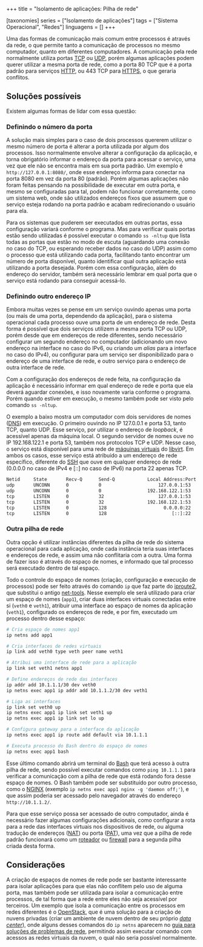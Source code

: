 +++
title = "Isolamento de aplicações: Pilha de rede"

[taxonomies]
series = ["Isolamento de aplicações"]
tags = ["Sistema Operacional", "Redes"]
linguagens = []
+++

Uma das formas de comunicação mais comum entre processos é através da rede, o que permite tanto a comunicação de processos no mesmo computador, quanto em diferentes computadores. A comunicação pela rede normalmente utiliza portas [TCP](https://pt.wikipedia.org/wiki/Transmission_Control_Protocol) ou [UDP](https://pt.wikipedia.org/wiki/User_Datagram_Protocol), porém algumas aplicações podem querer utilizar a mesma porta de rede, como a porta 80 TCP que é a porta padrão para serviços [HTTP](https://pt.wikipedia.org/wiki/Hypertext_Transfer_Protocol), ou 443 TCP para [HTTPS](https://pt.wikipedia.org/wiki/Hyper_Text_Transfer_Protocol_Secure), o que geraria conflitos.

## Soluções possíveis

Existem algumas formas de lidar com essa questão:

### Definindo o número da porta

A solução mais simples para o caso de dois processos quererem utilizar o mesmo número de porta é alterar a porta utilizada por algum dos processos. Isso normalmente envolve alterar a configuração da aplicação, e torna obrigatório informar o endereço da porta para acessar o serviço, uma vez que ele não se encontra mais em sua porta padrão. Um exemplo é `http://127.0.0.1:8080/`, onde esse endereço informa para conectar na porta 8080 em vez da porta 80 (padrão). Porém algumas aplicações não foram feitas pensando na possibilidade de executar em outra porta, e mesmo se configuradas para tal, podem não funcionar corretamente, como um sistema web, onde são utilizados endereços fixos que assumem que o serviço esteja rodando na porta padrão e acabam redirecionando o usuário para ela.

Para os sistemas que puderem ser executados em outras portas, essa configuração variará conforme o programa. Mas para verificar quais portas estão sendo utilizadas é possível executar o comando `ss -nltup` que lista todas as portas que estão no modo de escuta (aguardando uma conexão no caso do TCP, ou esperando receber dados no caso do UDP) assim como o processo que está utilizando cada porta, facilitando tanto encontrar um número de porta disponível, quanto identificar qual outra aplicação está utilizando a porta desejada. Porém com essa configuração, além do endereço do servidor, também será necessário lembrar em qual porta que o serviço está rodando para conseguir acessá-lo.

### Definindo outro endereço IP

Embora muitas vezes se pense em um serviço ouvindo apenas uma porta (ou mais de uma porta, dependendo da aplicação), para o sistema operacional cada processo ouve uma porta de um endereço de rede. Desta forma é possível que dois serviços utilizem a mesma porta TCP ou UDP, porém desde que em endereços de rede diferentes, sendo necessário configurar um segundo endereço no computador (adicionando um novo endereço na interface no caso do IPv6, ou criando um *alias* para a interface no caso do IPv4), ou configurar para um serviço ser disponibilizado para o endereço de uma interface de rede, e outro serviço para o endereço de outra interface de rede.

Com a configuração dos endereços de rede feita, na configuração da aplicação é necessário informar em qual endereço de rede e porta que ela deverá aguardar conexões, e isso novamente varia conforme o programa. Porém quando estiver em execução, o mesmo também pode ser visto pelo comando `ss -nltup`.

O exemplo a baixo mostra um computador com dois servidores de nomes ([DNS](https://pt.wikipedia.org/wiki/Sistema_de_Nomes_de_Dom%C3%ADnio)) em execução. O primeiro ouvindo no IP 127.0.0.1 e porta 53, tanto TCP, quanto UDP. Esse serviço, por utilizar o endereço de *loopback*, é acessível apenas da máquina local. O segundo servidor de nomes ouve no IP 192.168.122.1 e porta 53, também nos protocolos TCP e UDP. Nesse caso, o serviço está disponível para uma rede de [máquinas virtuais](https://pt.wikipedia.org/wiki/M%C3%A1quina_virtual) do [libvirt](https://libvirt.org/). Em ambos os casos, esse serviço está atribuído a um endereço de rede específico, diferente do [SSH](https://pt.wikipedia.org/wiki/Secure_Shell) que ouve em qualquer endereço de rede (0.0.0.0 no caso de IPv4 e [::] no caso de IPv6) na porta 22 apenas TCP.

```txt
Netid     State       Recv-Q      Send-Q            Local Address:Port            Peer Address:Port
udp       UNCONN      0           0                     127.0.0.1:53                   0.0.0.0:*         users:(("dnsmasq",pid=994,fd=4))
udp       UNCONN      0           0                 192.168.122.1:53                   0.0.0.0:*         users:(("dnsmasq",pid=838,fd=5))
tcp       LISTEN      0           32                    127.0.0.1:53                   0.0.0.0:*         users:(("dnsmasq",pid=994,fd=5))
tcp       LISTEN      0           32                192.168.122.1:53                   0.0.0.0:*         users:(("dnsmasq",pid=838,fd=6))
tcp       LISTEN      0           128                     0.0.0.0:22                   0.0.0.0:*         users:(("sshd",pid=695,fd=3))
tcp       LISTEN      0           128                        [::]:22                      [::]:*         users:(("sshd",pid=695,fd=4))
```

### Outra pilha de rede

Outra opção é utilizar instâncias diferentes da pilha de rede do sistema operacional para cada aplicação, onde cada instância teria suas interfaces e endereços de rede, e assim uma não conflitaria com a outra. Uma forma de fazer isso é através do espaço de nomes, e informado que tal processo será executado dentro de tal espaço.

Todo o controle do espaço de nomes (criação, configuração e execução de processos) pode ser feito através do comando `ip` que faz parte do [iproute2](https://wiki.linuxfoundation.org/networking/iproute2), que substitui o antigo [net-tools](https://sourceforge.net/projects/net-tools/). Nesse exemplo ele será utilizado para criar um espaço de nomes (`app1`), criar duas interfaces virtuais conectadas entre si (`veth0` e `veth1`), atribuir uma interface ao espaço de nomes da aplicação (`veth1`), configurado os endereços de rede, e por fim, executado um processo dentro desse espaço:

```sh
# Cria espaço de nomes app1
ip netns add app1

# Cria interfaces de redes virtuais
ip link add veth0 type veth peer name veth1

# Atribui uma interface de rede para a aplicação
ip link set veth1 netns app1

# Define endereços de rede das interfaces
ip addr add 10.1.1.1/30 dev veth0
ip netns exec app1 ip addr add 10.1.1.2/30 dev veth1

# Liga as interfaces
ip link set veth0 up
ip netns exec app1 ip link set veth1 up
ip netns exec app1 ip link set lo up

# Configura gateway para a interface da aplicação
ip netns exec app1 ip route add default via 10.1.1.1

# Executa processo do Bash dentro do espaço de nomes
ip netns exec app1 bash
```

Esse último comando abrirá um terminal do [Bash](http://tiswww.case.edu/php/chet/bash/bashtop.html) que terá acesso à outra pilha de rede, sendo possível executar comandos como `ping 10.1.1.1` para verificar a comunicação com a pilha de rede que está rodando fora desse espaço de nomes. O Bash também pode ser substituído por outro processo, como o [NGINX](https://nginx.org/) (exemplo `ip netns exec app1 nginx -g 'daemon off;'`), e que assim poderia ser acessado pelo navegador através do endereço `http://10.1.1.2/`.

Para que esse serviço possa ser acessado de outro computador, ainda é necessário fazer algumas configurações adicionais, como configurar a rota para a rede das interfaces virtuais nos dispositivos de rede, ou alguma tradução de endereços ([NAT](https://pt.wikipedia.org/wiki/Network_address_translation)) ou porta ([PAT](https://pt.wikipedia.org/wiki/Port_address_translation)), uma vez que a pilha de rede padrão funcionará como um [roteador](https://pt.wikipedia.org/wiki/Roteador) ou [firewall](https://pt.wikipedia.org/wiki/Firewall) para a segunda pilha criada desta forma.

## Considerações

A criação de espaços de nomes de rede pode ser bastante interessante para isolar aplicações para que elas não conflitem pelo uso de alguma porta, mas também pode ser utilizada para isolar a comunicação entre processos, de tal forma que a rede entre eles não seja acessível por terceiros. Um exemplo que isola a comunicação entre os processos em redes diferentes é o [OpenStack](https://www.openstack.org/), que é uma solução para a criação de nuvens privadas (criar um ambiente de nuvem dentro de seu próprio [*data center*](https://pt.wikipedia.org/wiki/Centro_de_processamento_de_dados)), onde alguns desses comandos do `ip netns` aparecem no [guia para soluções de problemas de rede](https://docs.openstack.org/operations-guide/ops-network-troubleshooting.html#dealing-with-network-namespaces), permitindo assim executar comando com acessos as redes virtuais da nuvem, o qual não seria possível normalmente.

